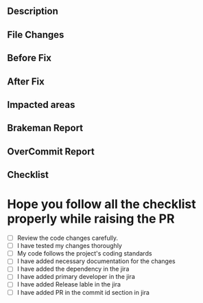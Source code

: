 
## Description

## File Changes

## Before Fix

## After Fix

## Impacted areas

## Brakeman Report

## OverCommit Report

## Checklist
# Hope you follow all the checklist properly while raising the PR
- [ ] Review the code changes carefully.
- [ ] I have tested my changes thoroughly
- [ ] My code follows the project's coding standards
- [ ] I have added necessary documentation for the changes
- [ ] I have added the dependency in the jira 
- [ ] I have added primary developer in the jira
- [ ] I have added Release lable in the jira
- [ ] I have added PR in the commit id section in jira